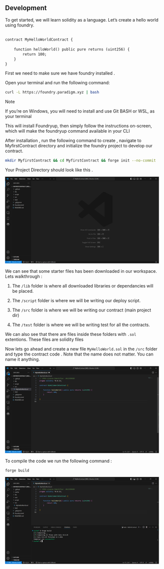 ## Development 

To get started, we will learn solidity as a language.
Let’s create a hello world using foundry.

```solidity

contract MyHelloWorldContract {

	function helloWorld() public pure returns (uint256) {
		return 100;
	}
}
```

First we need to make sure  we have foundry installed .

Open your terminal and run the following command:
```bash
curl -L https://foundry.paradigm.xyz | bash
```

>[!NOTE]
> If you’re on Windows, you will need to install and use Git BASH or WSL, as your terminal


This will install Foundryup, then simply follow the instructions on-screen, which will make the foundryup command available in your CLI

After installation , run the following command to create , navigate to MyfirstContract directory and initialize the foundry project to develop our contract.

```bash
mkdir MyfirstContract && cd MyfirstContract && forge init --no-commit
```



Your Project Directory should look like this .

![alt text](image.png)


We can see that some starter files has been downloaded in our workspace. Lets walkthrough : 

 1. The `/lib` folder is where all  downloaded libraries or dependancies  will be placed. 

 2. The  `/script` folder is where we will be writing our deploy script.

 3. The `/src` folder is where we will be writing our contract (main project dir)

 4. The `/test` folder is where we will be writing test for all the contracts.

We can also see that there are files inside these folders with `.sol` extentions.  These files are solidity files
 


Now lets go ahead and create a new file `MyHelloWorld.sol` in the `/src` folder and type the contract code  . Note that the name does not matter. You can name it anything.

![alt text](image-1.png)


To compile the code we run the following command :

```bash
forge build  
```

![alt text](image-2.png)




